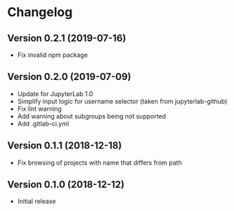 # Changelog

## Version 0.2.1 (2019-07-16)

- Fix invalid npm package

## Version 0.2.0 (2019-07-09)

- Update for JupyterLab 1.0
- Simplify input logic for username selector
  (taken from jupyterlab-github)
- Fix lint warning
- Add warning about subgroups being not supported
- Add .gitlab-ci.yml

## Version 0.1.1 (2018-12-18)

- Fix browsing of projects with name that differs from path

## Version 0.1.0 (2018-12-12)

- Initial release
